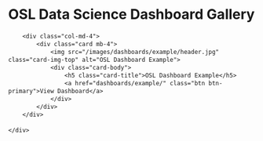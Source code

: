 # OSL Data Science Dashboard Gallery

<div class="container mt-4">
    <div class="row">

        <div class="col-md-4">
            <div class="card mb-4">
                <img src="/images/dashboards/example/header.jpg" class="card-img-top" alt="OSL Dashboard Example">
                <div class="card-body">
                    <h5 class="card-title">OSL Dashboard Example</h5>
                    <a href="dashboards/example/" class="btn btn-primary">View Dashboard</a>
                </div>
            </div>
        </div>

    </div>

</div>
